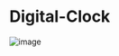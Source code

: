 # Digital-Clock

![image](https://user-images.githubusercontent.com/70718104/150709597-0a783c9c-c331-466a-920b-cb43bae1af4e.png)
